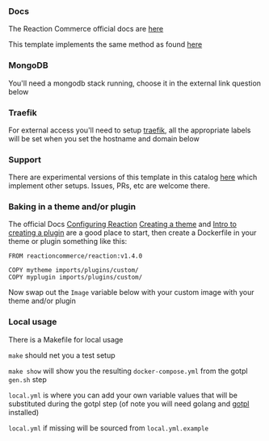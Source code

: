 ### Docs

The Reaction Commerce official docs are
[here](https://docs.reactioncommerce.com/)

This template implements the same method as found
[here](https://docs.reactioncommerce.com/reaction-docs/master/deploying-reaction-using-docker)

### MongoDB

You'll need a mongodb stack running, choose it in the external link
question below

### Traefik

For external access you'll need to setup [traefik](https://github.com/rancher/community-catalog/tree/master/templates/traefik), all the appropriate
labels will be set when you set the hostname and domain below

### Support

There are experimental versions of this template in this catalog [here](https://github.com/ohmydocker/ohmydocker-catalog) which implement
other setups.  Issues, PRs, etc are welcome there.

### Baking in a theme and/or plugin

The official Docs
[Configuring Reaction](https://docs.reactioncommerce.com/reaction-docs/master/configuration)
[Creating a theme](https://docs.reactioncommerce.com/reaction-docs/master/creating-a-theme)
and
[Intro to creating a plugin](https://docs.reactioncommerce.com/reaction-docs/master/plugin-intro-1)
are a good place to start, then create a Dockerfile in your theme or
plugin something like this:

```
FROM reactioncommerce/reaction:v1.4.0

COPY mytheme imports/plugins/custom/
COPY myplugin imports/plugins/custom/
```

Now swap out the `Image` variable below
with your custom image with your
theme and/or plugin

### Local usage

There is a Makefile for local usage

`make` should net you a test setup

`make show` will show you the resulting `docker-compose.yml` from the
gotpl `gen.sh` step

`local.yml` is where you can add your own variable values that will be
substituted during the gotpl step (of note you will need golang and
[gotpl](https://github.com/tsg/gotpl) installed)

`local.yml` if missing will be sourced from `local.yml.example`

